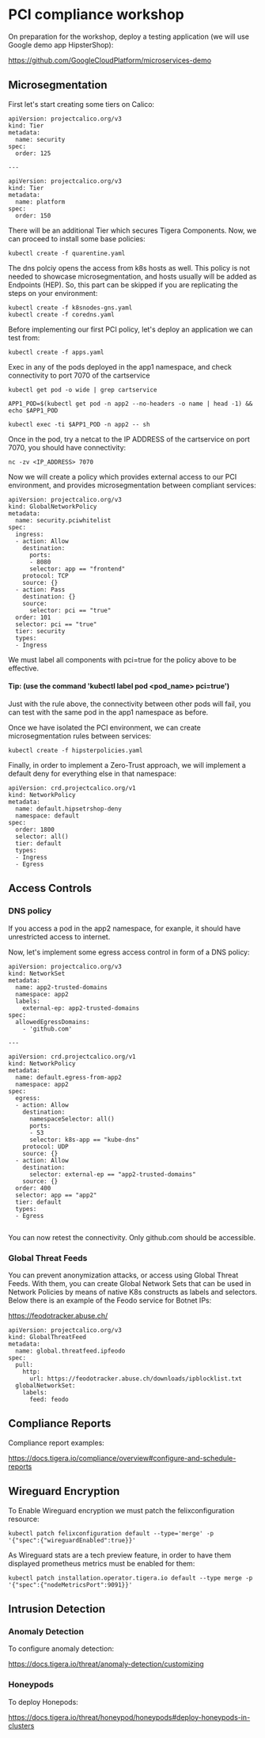 # PCI compliance workshop

On preparation for the workshop, deploy a testing application (we will use Google demo app HipsterShop):

https://github.com/GoogleCloudPlatform/microservices-demo

## Microsegmentation

First let's start creating some tiers on Calico:

```
apiVersion: projectcalico.org/v3
kind: Tier
metadata:
  name: security
spec:
  order: 125

---

apiVersion: projectcalico.org/v3
kind: Tier
metadata:
  name: platform
spec:
  order: 150
```

There will be an additional Tier which secures Tigera Components. Now, we can proceed to install some base policies:

```
kubectl create -f quarentine.yaml
```

The dns polciy opens the access from k8s hosts as well. This policy is not needed to showcase microsegmentation, and hosts usually will be added as Endpoints (HEP). So, this part can be skipped if you are replicating the steps on your environment:

```
kubectl create -f k8snodes-gns.yaml
kubectl create -f coredns.yaml
```

Before implementing our first PCI policy, let's deploy an application we can test from:

```
kubectl create -f apps.yaml
```

Exec in any of the pods deployed in the app1 namespace, and check connectivity to port 7070 of the cartservice

```
kubectl get pod -o wide | grep cartservice
```
```
APP1_POD=$(kubectl get pod -n app2 --no-headers -o name | head -1) && echo $APP1_POD
```
```
kubectl exec -ti $APP1_POD -n app2 -- sh
```

Once in the pod, try a netcat to the IP ADDRESS of the cartservice on port 7070, you should have connectivity:

```
nc -zv <IP_ADDRESS> 7070
```

Now we will create a policy which provides external access to our PCI environment, and provides microsegmentation between compliant services:

```  
apiVersion: projectcalico.org/v3
kind: GlobalNetworkPolicy
metadata:
  name: security.pciwhitelist
spec:
  ingress:
  - action: Allow
    destination:
      ports:
      - 8080
      selector: app == "frontend"
    protocol: TCP
    source: {}
  - action: Pass
    destination: {}
    source:
      selector: pci == "true"
  order: 101
  selector: pci == "true"
  tier: security
  types:
  - Ingress
```

We must label all components with pci=true for the policy above to be effective. 

#### Tip: (use the command 'kubectl label pod <pod_name> pci=true')

Just with the rule above, the connectivity between other pods will fail, you can test with the same pod in the app1 namespace as before.

Once we have isolated the PCI environment, we can create microsegmentation rules between services:

```
kubectl create -f hipsterpolicies.yaml
```

Finally, in order to implement a Zero-Trust approach, we will implement a default deny for everything else in that namespace:

```
apiVersion: crd.projectcalico.org/v1
kind: NetworkPolicy
metadata:
  name: default.hipsetrshop-deny
  namespace: default
spec:
  order: 1800
  selector: all()
  tier: default
  types:
  - Ingress
  - Egress
```

## Access Controls

### DNS policy

If you access a pod in the app2 namespace, for exanple, it should have unrestricted access to internet.

Now, let's implement some egress access control in form of a DNS policy:

```
apiVersion: projectcalico.org/v3
kind: NetworkSet
metadata:
  name: app2-trusted-domains
  namespace: app2
  labels:
    external-ep: app2-trusted-domains
spec:
  allowedEgressDomains:
    - 'github.com'

---

apiVersion: crd.projectcalico.org/v1
kind: NetworkPolicy
metadata:
  name: default.egress-from-app2
  namespace: app2
spec:
  egress:
  - action: Allow
    destination:
      namespaceSelector: all()
      ports:
      - 53
      selector: k8s-app == "kube-dns"
    protocol: UDP
    source: {}
  - action: Allow
    destination:
      selector: external-ep == "app2-trusted-domains"
    source: {}
  order: 400
  selector: app == "app2"
  tier: default
  types:
  - Egress
  
```
  
You can now retest the connectivity. Only github.com should be accessible.
  
### Global Threat Feeds

You can prevent anonymization attacks, or access using Global Threat Feeds. With them, you can create Global Network Sets that can be used in Network Policies by means of native K8s constructs as labels and selectors. Below there is an example of the Feodo service for Botnet IPs:

https://feodotracker.abuse.ch/

```
apiVersion: projectcalico.org/v3
kind: GlobalThreatFeed
metadata:
  name: global.threatfeed.ipfeodo
spec:
  pull:
    http:
      url: https://feodotracker.abuse.ch/downloads/ipblocklist.txt
  globalNetworkSet:
    labels:
      feed: feodo
```

## Compliance Reports

Compliance report examples:

https://docs.tigera.io/compliance/overview#configure-and-schedule-reports

## Wireguard Encryption

To Enable Wireguard encryption we must patch the felixconfiguration resource:

```
kubectl patch felixconfiguration default --type='merge' -p
'{"spec":{"wireguardEnabled":true}}'
```
  
As Wireguard stats are a tech preview feature, in order to have them displayed prometheus metrics must be enabled for them:

```
kubectl patch installation.operator.tigera.io default --type merge -p '{"spec":{"nodeMetricsPort":9091}}'
```

## Intrusion Detection

### Anomaly Detection

To configure anomaly detection:

https://docs.tigera.io/threat/anomaly-detection/customizing

### Honeypods

To deploy Honepods:

https://docs.tigera.io/threat/honeypod/honeypods#deploy-honeypods-in-clusters


  
